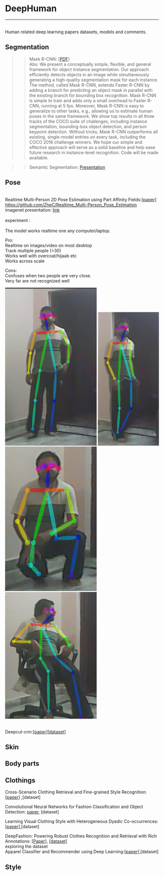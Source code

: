 # DeepHuman
------------
<br>Human related deep learning papers datasets, models and comments.<br />

## Segmentation  
>> Mask R-CNN: [[PDF](https://arxiv.org/pdf/1703.06870.pdf)]  
Abs: We present a conceptually simple, flexible, and general framework for object instance segmentation. Our approach efficiently detects objects in an image while simultaneously generating a high-quality segmentation mask for each instance. The method, called Mask R-CNN, extends Faster R-CNN by adding a branch for predicting an object mask in parallel with the existing branch for bounding box recognition. Mask R-CNN is simple to train and adds only a small overhead to Faster R-CNN, running at 5 fps. Moreover, Mask R-CNN is easy to generalize to other tasks, e.g., allowing us to estimate human poses in the same framework. We show top results in all three tracks of the COCO suite of challenges, including instance segmentation, bounding-box object detection, and person keypoint detection. Without tricks, Mask R-CNN outperforms all existing, single-model entries on every task, including the COCO 2016 challenge winners. We hope our simple and effective approach will serve as a solid baseline and help ease future research in instance-level recognition. Code will be made available.  





>> Semantic Segmentation: [Presentation](http://www.robots.ox.ac.uk/~sadeep/files/crfasrnn_presentation.pdf)  




## Pose
<br>Realtime Multi-Person 2D Pose Estimation using Part Affinity Fields:[[paper](https://arxiv.org/pdf/1611.08050.pdf)]<br/>
https://github.com/ZheC/Realtime_Multi-Person_Pose_Estimation  
imagenet presentation: [link](http://image-net.org/challenges/talks/2016/Multi-person%20pose%20estimation-CMU.pdf)  
<br>experiment :<br/>
<br>The model works realtime one any computer/laptop.<br/>

Pro:  
Realtime on images/video on most desktop  
Track multiple people (>30)  
Works well with overcoat/hijaab etc  
Works across scale  

Cons:  
Confuses when two people are very close.  
Very far are not recognized well  

![alt tag1](https://github.com/nishathussain/DeepHuman/blob/master/pose/11.png )
![alt tag1](https://github.com/nishathussain/DeepHuman/blob/master/pose/22.png )
![alt tag1](https://github.com/nishathussain/DeepHuman/blob/master/pose/33.png )
![alt tag1](https://github.com/nishathussain/DeepHuman/blob/master/pose/44.png )


<br>Deepcut-cnn:[[paper]()][[dataset]()]<br/>

## Skin

## Body parts

## Clothings
Cross-Scenario Clothing Retrieval and Fine-grained Style Recognition: [[paper](http://vision.unipv.it/CV/materiale2016-17/2nd%20Choice/0132.pdf)] ,[dataset]

Convolutional Neural Networks for Fashion Classification and Object Detection: [paper](https://pdfs.semanticscholar.org/68ec/d5468644a0cdcffea0915e839667c500d4f5.pdf), [dataset] 

Learning Visual Clothing Style with Heterogeneous Dyadic Co-occurrences:[[paper](https://cseweb.ucsd.edu/~jmcauley/pdfs/iccv15.pdf)],[dataset]

DeepFashion: Powering Robust Clothes Recognition and Retrieval with Rich Annotations: [[Paper](http://www.cv-foundation.org/openaccess/content_cvpr_2016/papers/Liu_DeepFashion_Powering_Robust_CVPR_2016_paper.pdf)], [[dataset](http://mmlab.ie.cuhk.edu.hk/projects/DeepFashion.html)]  
exploring the dataset  
Apparel Classifier and Recommender using Deep Learning:[[paper](https://pdfs.semanticscholar.org/68ec/d5468644a0cdcffea0915e839667c500d4f5.pdf)],[dataset]
## Style

